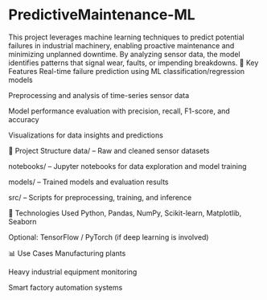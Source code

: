 # PredictiveMaintenance-ML
This project leverages machine learning techniques to predict potential failures in industrial machinery, enabling proactive maintenance and minimizing unplanned downtime. By analyzing sensor data, the model identifies patterns that signal wear, faults, or impending breakdowns.
🚀 Key Features
Real-time failure prediction using ML classification/regression models

Preprocessing and analysis of time-series sensor data

Model performance evaluation with precision, recall, F1-score, and accuracy

Visualizations for data insights and predictions

📁 Project Structure
data/ – Raw and cleaned sensor datasets

notebooks/ – Jupyter notebooks for data exploration and model training

models/ – Trained models and evaluation results

src/ – Scripts for preprocessing, training, and inference

🧠 Technologies Used
Python, Pandas, NumPy, Scikit-learn, Matplotlib, Seaborn

Optional: TensorFlow / PyTorch (if deep learning is involved)

📊 Use Cases
Manufacturing plants

Heavy industrial equipment monitoring

Smart factory automation systems
